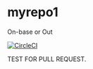 # myrepo1
On-base or Out

[![CircleCI](https://circleci.com/gh/bosshog23/myrepo1.svg?style=svg)](https://circleci.com/gh/bosshog23/myrepo1)


TEST FOR PULL REQUEST.
